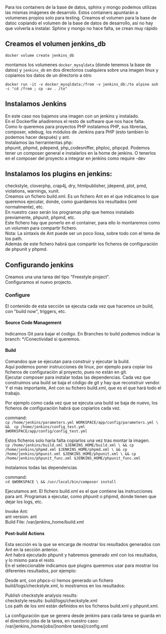 Para los containers de la base de datos, sphinx y mongo podemos utilizas las mismas imágenes de desarrolo. Estos containers apuntarán a volumenes propios solo para testing.
Creamos el volumen para la base de datoc copiando el volumen de la base de datos de desarrollo, así no hay que volverla a instalar.
Sphinx y mongo no hace falta, se crean muy rápido

## Creamos el volumen jenkins_db
`docker volume create jenkins_db`

montamos los volumenes `docker_mysqldata` (donde tenemos la base de datos) y `jenkins_db` en dos directorios cualquiera sobre una imagen linux y copiamos los datos de un directorio a otro

`docker run -it -v docker_mysqldata:/from -v jenkins_db:/to alpine ash -c "cd /from ; cp -av . /to"`


## Instalamos Jenkins
En este caso nos bajamos una imagen con un jenkins y instalado.  
En el Dockerfile añadiremos el resto de software que nos hace falta.  
Como lo queremos para proyectos PHP instalamos PHP, sus librerias, composer, xdebug, los módulos de Jenkins para PHP (esto tambien lo podemos hacer después) y ant.  
Instalamos las herramientas php:  
phpunit, phpmd, pdepend, php_codesniffer, phploc, phpcpd. Podemos tener un composer general e instalarlos en la home de jenkins. O tenerlos en el composer del proyecto a integrar en jenkins como require -dev

## Instalamos los plugins en jenkins:
checkstyle, cloverphp, crap4j, dry, htmlpublisher, jdepend, plot, pmd, violations, warnings, xunit.  
Creamos un fichero build.xml. Es un fichero Ant en el que indicamos lo que queremos ejecutar, donde, como guardamos los resultados (xml normalmente), etc.  
En nuestro caso serán los programas php que hemos instalado previamente, phpunit, phpmd, etc.  
Este fichero hay que ponerlo en el container, para ello lo montaremos como un volumen para compartir fichero.  
Nota: La sintaxis de Ant puede ser un poco liosa, sobre todo con el tema de los path.  
Además de este fichero habrá que compartir los ficheros de configuración de phpunit y phpmd.  
## Configurando jenkins
Creamos una una tarea del tipo "Freestyle project".  
Configuramos el nuevo projecto.  
### Configure  
El contenido de esta sección se ejecuta cada vez que hacemos un build, con "build now", triggers, etc.   
#### Source Code Management  
Indicamos Git para bajar el ćodigo. En Branches to build podemos indicar la branch: */Conectividad si queremos.  
####  Build  
Comandos que se ejecutan para construir y ejecutar la build.   
Aquí podemos poner instrucciones de linux, por ejemplo para copiar los ficheros de configuración al proyecto, pues no están en git.  
Ejecutar composer para instalar todas las dependencias. Cada vez que construimos una build se baja el código de git y hay que reconstruir vendor.  
Y el más importante, Ant con su fichero build.xml, que es el que hará todo el trabajo.  

Por ejemplo como cada vez que se ejecuta una build se baja de nuevo, los ficheros de configuración habrá que copiarlos cada vez.

command:  
`cp /home/jenkins/parameters.yml WORKSPACE/app/config/parameters.yml \
&&  cp /home/jenkins/config_test.yml $WORKSPACE/app/config/config_test.yml`

Estos ficheros solo haría falta copiarlos una vez tras montar la imagen.  
`cp /home/jenkins/build.xml $JENKINS_HOME/build.xml \
&& cp /home/jenkins/phpmd.xml $JENKINS_HOME/phpmd.xml \
&& cp /home/jenkins/phpunit.xml $JENKINS_HOME/phpunit.xml \
&& cp /home/jenkins/phpunit_func.xml $JENKINS_HOME/phpunit_func.xml`

Instalamos todas las dependencias

command:   
`cd $WORKSPACE \
&& /usr/local/bin/composer install `

Ejecutamos ant. El fichero build.xml es el que contiene las instrucciones para ant. Programas a ejecutar, como phpunit o phpmd, donde tienen que dejar los logs, etc.

Invoke Ant:  
ant version: ant  
Build File: /var/jenkins_home/build.xml   

#### Post-build Actions  
Esta sección es la que se encarga de mostrar los resultados generados con Ant en la sección anterior.  
Ant habrá ejecutado phpunit y habremos generado xml con los resultados, y lo mismo para el resto.  
En el seleccionable indicamos que plugins queremos usar para mostrar los diferentes resultados, por ejemplo:  

Desde ant, con phpcs-ci hemos generado un fichero build/logs/checkstyle.xml, lo mostramos en los resultados:  

Publish checkstyle analysis results:  
checkstyle results: build/logs/checkstyle.xml  
Los path de los xml están definidos en los ficheros build.xml y phpunit.xml.  

La configuración que se genera desde jenkins para cada tarea se guarda en el directorio jobs de la tarea, en nuestro caso:
/var/jenkins_home/jobs/[nombre tarea]/config.xml



